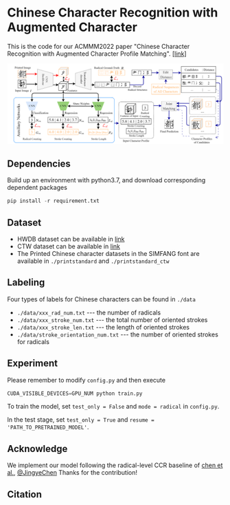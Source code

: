 # Chinese Character Recognition with Augmented Character

This is the code for our ACMMM2022 paper "Chinese Character Recognition with Augmented Character
Profile Matching". [[link]](https://github.com/FudanVI/FudanOCR/tree/main/character-profile-matching/paper)

![architecture](./architecture.png)


## Dependencies
Build up an environment with python3.7, and download corresponding dependent packages
```python
pip install -r requirement.txt
```

## Dataset
* HWDB dataset can be available in [link](http://www.nlpr.ia.ac.cn/databases/handwriting/Home.html)
* CTW dataset can be available in [link](https://ctwdataset.github.io/)
* The Printed Chinese character datasets in the SIMFANG font are available in ```./printstandard``` and ```./printstandard_ctw```

## Labeling
Four types of labels for Chinese characters can be found in ```./data```
* ```./data/xxx_rad_num.txt``` --- the number of radicals
* ```./data/xxx_stroke_num.txt``` --- the total number of oriented strokes
* ```./data/xxx_stroke_len.txt``` --- the length of oriented strokes
* ```./data/stroke_orientation_num.txt``` --- the number of oriented strokes for radicals

## Experiment
Please remember to modify ```config.py``` and then execute
```python
CUDA_VISIBLE_DEVICES=GPU_NUM python train.py
```

To train the model, set ```test_only = False``` and ```mode = radical``` in ```config.py```.

In the test stage, set ```test_only = True``` and ```resume = 'PATH_TO_PRETRAINED_MODEL'```.

## Acknowledge
We implement our model following the radical-level CCR baseline of [chen et al.](https://github.com/FudanVI/FudanOCR/tree/main/stroke-level-decomposition), [@JingyeChen](https://github.com/JingyeChen) 
Thanks for the contribution!

## Citation

